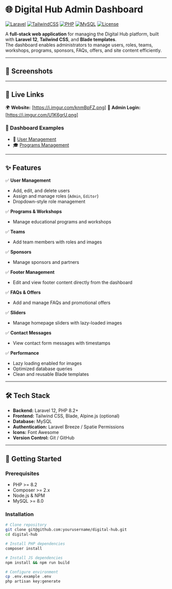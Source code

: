 # 🌐 Digital Hub Admin Dashboard

[![Laravel](https://img.shields.io/badge/Laravel-12.x-red?logo=laravel)](https://laravel.com/)
[![TailwindCSS](https://img.shields.io/badge/TailwindCSS-3.x-38B2AC?logo=tailwind-css)](https://tailwindcss.com/)
[![PHP](https://img.shields.io/badge/PHP-8.2-blue?logo=php)](https://www.php.net/)
[![MySQL](https://img.shields.io/badge/MySQL-8.0-orange?logo=mysql)](https://www.mysql.com/)
[![License](https://img.shields.io/badge/License-MIT-green.svg)](LICENSE)

A **full-stack web application** for managing the Digital Hub platform, built with **Laravel 12**, **Tailwind CSS**, and **Blade templates**.  
The dashboard enables administrators to manage users, roles, teams, workshops, programs, sponsors, FAQs, offers, and site content efficiently.  

---

## 📸 Screenshots

---

## 🔗 Live Links

🌍 **Website:** [https://i.imgur.com/knmBpFZ.png] 
🔐 **Admin Login:** [https://i.imgur.com/U1K6grU.png]  

### 🧭 Dashboard Examples
- 👥 [User Management](https://i.imgur.com/BF0dZo4.png)
- 🎓 [Programs Management](https://i.imgur.com/SFB5kbl.png)

---


## ✨ Features

✅ **User Management**
- Add, edit, and delete users  
- Assign and manage roles (`Admin`, `Editor`)  
- Dropdown-style role management  

✅ **Programs & Workshops**
- Manage educational programs and workshops  

✅ **Teams**
- Add team members with roles and images  

✅ **Sponsors**
- Manage sponsors and partners  

✅ **Footer Management**
- Edit and view footer content directly from the dashboard  

✅ **FAQs & Offers**
- Add and manage FAQs and promotional offers  

✅ **Sliders**
- Manage homepage sliders with lazy-loaded images  

✅ **Contact Messages**
- View contact form messages with timestamps  

✅ **Performance**
- Lazy loading enabled for images  
- Optimized database queries  
- Clean and reusable Blade templates  

---

## 🛠️ Tech Stack

- **Backend:** Laravel 12, PHP 8.2+
- **Frontend:** Tailwind CSS, Blade, Alpine.js (optional)
- **Database:** MySQL
- **Authentication:** Laravel Breeze / Spatie Permissions
- **Icons:** Font Awesome
- **Version Control:** Git / GitHub

---

## 🚀 Getting Started

### Prerequisites
- PHP >= 8.2  
- Composer >= 2.x  
- Node.js & NPM  
- MySQL >= 8.0  

### Installation

```bash
# Clone repository
git clone git@github.com:yourusername/digital-hub.git
cd digital-hub

# Install PHP dependencies
composer install

# Install JS dependencies
npm install && npm run build

# Configure environment
cp .env.example .env
php artisan key:generate
